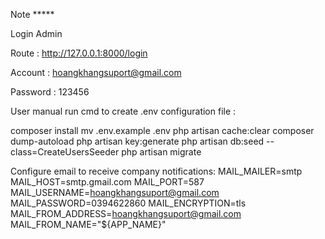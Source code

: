 Note *****

Login Admin
 
 Route : http://127.0.0.1:8000/login

Account : hoangkhangsuport@gmail.com

Password : 123456

User manual
run cmd to create .env configuration file :

composer install 
mv .env.example .env 
php artisan cache:clear 
composer dump-autoload 
php artisan key:generate
php artisan db:seed --class=CreateUsersSeeder
php artisan migrate




Configure email to receive company notifications:
MAIL_MAILER=smtp
MAIL_HOST=smtp.gmail.com
MAIL_PORT=587
MAIL_USERNAME=hoangkhangsuport@gmail.com
MAIL_PASSWORD=0394622860
MAIL_ENCRYPTION=tls
MAIL_FROM_ADDRESS=hoangkhangsuport@gmail.com
MAIL_FROM_NAME="${APP_NAME}"
